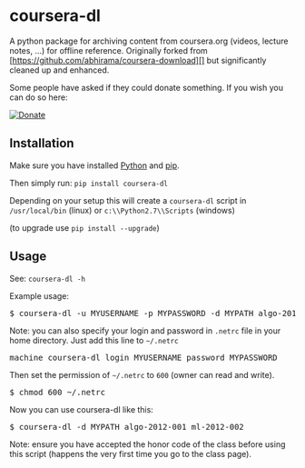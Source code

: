 coursera-dl
===========

A python package for archiving content from coursera.org (videos,
lecture notes, ...) for offline reference. Originally forked from
[https://github.com/abhirama/coursera-download][] but significantly
cleaned up and enhanced.

Some people have asked if they could donate something. If you wish you can do so here:

[![Donate](https://www.paypalobjects.com/en_US/i/btn/btn_donate_LG.gif)](https://www.paypal.com/cgi-bin/webscr?cmd=_donations&business=A6HCYM6JBJY5N&lc=US&item_name=Dirk%20Gorissen&currency_code=GBP&bn=PP%2dDonationsBF%3abtn_donate_LG%2egif%3aNonHosted)

Installation
------------

Make sure you have installed [Python][] and [pip][].

Then simply run: `pip install coursera-dl`

Depending on your setup this will create a `coursera-dl` script in `/usr/local/bin` (linux) or
`c:\\Python2.7\\Scripts` (windows)

(to upgrade use `pip install --upgrade`)

Usage
-----

See: `coursera-dl -h`

Example usage:

<pre>
$ coursera-dl -u MYUSERNAME -p MYPASSWORD -d MYPATH algo-2012-001 ml-2012-002
</pre>

Note: you can also specify your login and password in `.netrc` file in your home directory.
Just add this line to `~/.netrc`
<pre>
machine coursera-dl login MYUSERNAME password MYPASSWORD
</pre>

Then set the permission of `~/.netrc` to `600` (owner can read and write).
<pre>
$ chmod 600 ~/.netrc
</pre>

Now you can use coursera-dl like this:

<pre>
$ coursera-dl -d MYPATH algo-2012-001 ml-2012-002
</pre>

Note: ensure you have accepted the honor code of the class before using
this script (happens the very first time you go to the class page).

  [https://github.com/abhirama/coursera-download]: https://github.com/abhirama/coursera-download
  [Python]: http://www.python.org/download/
  [pip]: http://www.pip-installer.org/en/latest/installing.html
